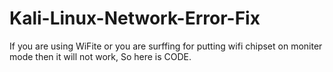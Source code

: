 # Kali-Linux-Network-Error-Fix
If you are using WiFite or you are surffing for putting wifi chipset on moniter mode then it will not work, So here is CODE.
